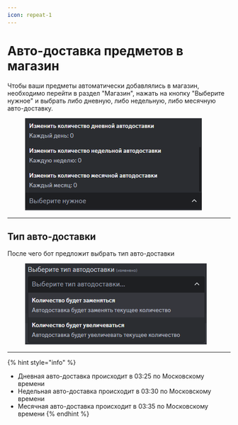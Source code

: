 ```yaml
---
icon: repeat-1
---
```


# Авто-доставка предметов в магазин

Чтобы ваши предметы автоматически добавлялись в магазин, необходимо перейти в раздел "Магазин", нажать на кнопку "Выберите нужное" и выбрать либо дневную, либо недельную, либо месячную авто-доставку.

<figure><img src="../../.gitbook/assets/image (7) (1).png" alt=""><figcaption></figcaption></figure>

***

## Тип авто-доставки

После чего бот предложит выбрать тип авто-доставки

<figure><img src="../../.gitbook/assets/image (8) (1).png" alt=""><figcaption></figcaption></figure>

***

{% hint style="info" %}
* Дневная авто-доставка происходит в 03:25 по Московскому времени
* Недельная авто-доставка происходит в 03:30 по Московскому времени
* Месячная авто-доставка происходит в 03:35 по Московскому времени
{% endhint %}

